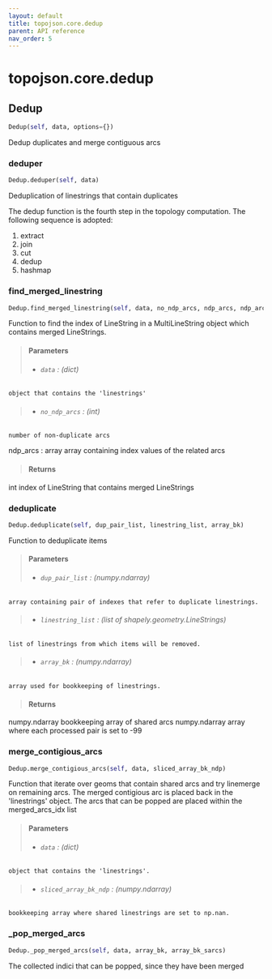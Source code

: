 ```yaml
---
layout: default
title: topojson.core.dedup
parent: API reference
nav_order: 5
---
```



# topojson.core.dedup

## Dedup
```python
Dedup(self, data, options={})
```

Dedup duplicates and merge contiguous arcs

### deduper
```python
Dedup.deduper(self, data)
```

Deduplication of linestrings that contain duplicates

The dedup function is the fourth step in the topology computation.
The following sequence is adopted:
1. extract
2. join
3. cut
4. dedup
5. hashmap

### find_merged_linestring
```python
Dedup.find_merged_linestring(self, data, no_ndp_arcs, ndp_arcs, ndp_arcs_bk)
```

Function to find the index of LineString in a MultiLineString object which
contains merged LineStrings.

> #### Parameters
> + ###### `data` : (dict)
    object that contains the 'linestrings'
> + ###### `no_ndp_arcs` : (int)
    number of non-duplicate arcs
ndp_arcs : array
    array containing index values of the related arcs

> #### Returns
int
    index of LineString that contains merged LineStrings

### deduplicate
```python
Dedup.deduplicate(self, dup_pair_list, linestring_list, array_bk)
```

Function to deduplicate items

> #### Parameters
> + ###### `dup_pair_list` : (numpy.ndarray)
    array containing pair of indexes that refer to duplicate linestrings.
> + ###### `linestring_list` : (list of shapely.geometry.LineStrings)
    list of linestrings from which items will be removed.
> + ###### `array_bk` : (numpy.ndarray)
    array used for bookkeeping of linestrings.

> #### Returns
numpy.ndarray
    bookkeeping array of shared arcs
numpy.ndarray
    array where each processed pair is set to -99

### merge_contigious_arcs
```python
Dedup.merge_contigious_arcs(self, data, sliced_array_bk_ndp)
```

Function that iterate over geoms that contain shared arcs and try linemerge
on remaining arcs. The merged contigious arc is placed back in the 'linestrings'
object.
The arcs that can be popped are placed within the merged_arcs_idx list

> #### Parameters
> + ###### `data` : (dict)
    object that contains the 'linestrings'.
> + ###### `sliced_array_bk_ndp` : (numpy.ndarray)
    bookkeeping array where shared linestrings are set to np.nan.

### _pop_merged_arcs
```python
Dedup._pop_merged_arcs(self, data, array_bk, array_bk_sarcs)
```

The collected indici that can be popped, since they have been merged


